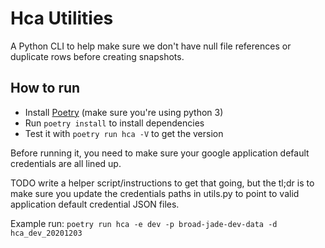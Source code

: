 # Hca Utilities
A Python CLI to help make sure we don't have null file references or duplicate rows before creating snapshots.

## How to run
- Install [Poetry](https://python-poetry.org/) (make sure you're using python 3)
- Run `poetry install` to install dependencies
- Test it with `poetry run hca -V` to get the version

Before running it, you need to make sure your google application default credentials are all lined up.

TODO write a helper script/instructions to get that going, but the tl;dr is to
make sure you update the credentials paths in utils.py to point to valid application
default credential JSON files.

Example run:
`poetry run hca -e dev -p broad-jade-dev-data -d hca_dev_20201203`
